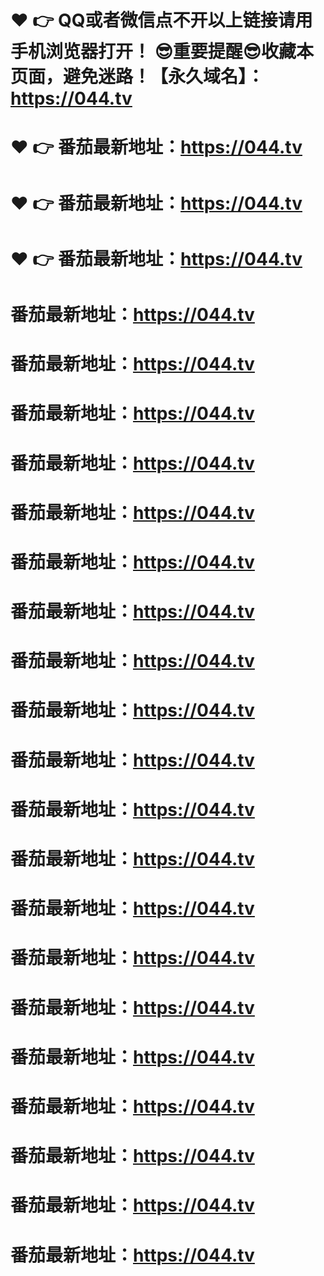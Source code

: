 # ❤️ 👉  QQ或者微信点不开以上链接请用手机浏览器打开！ 😎重要提醒😎收藏本页面，避免迷路！【永久域名】：https://044.tv 
# ❤️ 👉  番茄最新地址：https://044.tv
# ❤️ 👉  番茄最新地址：https://044.tv
# ❤️ 👉  番茄最新地址：https://044.tv
# 番茄最新地址：https://044.tv
# 番茄最新地址：https://044.tv
# 番茄最新地址：https://044.tv
# 番茄最新地址：https://044.tv
# 番茄最新地址：https://044.tv
# 番茄最新地址：https://044.tv
# 番茄最新地址：https://044.tv
# 番茄最新地址：https://044.tv
# 番茄最新地址：https://044.tv
# 番茄最新地址：https://044.tv
# 番茄最新地址：https://044.tv
# 番茄最新地址：https://044.tv
# 番茄最新地址：https://044.tv
# 番茄最新地址：https://044.tv
# 番茄最新地址：https://044.tv
# 番茄最新地址：https://044.tv
# 番茄最新地址：https://044.tv
# 番茄最新地址：https://044.tv
# 番茄最新地址：https://044.tv
# 番茄最新地址：https://044.tv

